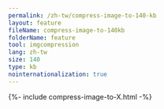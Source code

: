 ```yaml
---
permalink: /zh-tw/compress-image-to-140-kb
layout: feature
fileName: compress-image-to-140kb
folderName: feature
tool: imgcompression
lang: zh-tw
size: 140
type: kb
nointernationalization: true
---
```

{%- include compress-image-to-X.html -%}       
